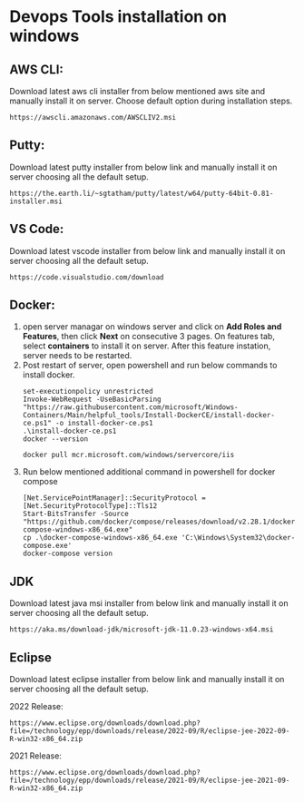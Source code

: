 # Devops Tools installation on windows



## AWS CLI:
Download latest aws cli installer from below mentioned aws site and manually install it on server. Choose default option during installation steps.
```
https://awscli.amazonaws.com/AWSCLIV2.msi
```

## Putty:
Download latest putty installer from below link and manually install it on server choosing all the default setup.
```
https://the.earth.li/~sgtatham/putty/latest/w64/putty-64bit-0.81-installer.msi
```

## VS Code:
Download latest vscode installer from below link and manually install it on server choosing all the default setup.
```
https://code.visualstudio.com/download
```

## Docker:
1. open server managar on windows server and click on **Add Roles and Features**, then click **Next** on consecutive 3 pages. On features tab, select **containers** to install it on server. After this feature instation, server needs to be restarted.
2. Post restart of server, open powershell and run below commands to install docker.
   ```
   set-executionpolicy unrestricted
   Invoke-WebRequest -UseBasicParsing "https://raw.githubusercontent.com/microsoft/Windows-Containers/Main/helpful_tools/Install-DockerCE/install-docker-ce.ps1" -o install-docker-ce.ps1
   .\install-docker-ce.ps1
   docker --version

   docker pull mcr.microsoft.com/windows/servercore/iis
   ```
3. Run below mentioned additional command in powershell for docker compose
   ```
   [Net.ServicePointManager]::SecurityProtocol = [Net.SecurityProtocolType]::Tls12
   Start-BitsTransfer -Source "https://github.com/docker/compose/releases/download/v2.28.1/docker-compose-windows-x86_64.exe"
   cp .\docker-compose-windows-x86_64.exe 'C:\Windows\System32\docker-compose.exe'
   docker-compose version
   ```
## JDK
Download latest java msi installer from below link and manually install it on server choosing all the default setup.
```
https://aka.ms/download-jdk/microsoft-jdk-11.0.23-windows-x64.msi
```

## Eclipse
Download latest eclipse installer from below link and manually install it on server choosing all the default setup.

2022 Release:
```
https://www.eclipse.org/downloads/download.php?file=/technology/epp/downloads/release/2022-09/R/eclipse-jee-2022-09-R-win32-x86_64.zip
```
2021 Release:
```
https://www.eclipse.org/downloads/download.php?file=/technology/epp/downloads/release/2021-09/R/eclipse-jee-2021-09-R-win32-x86_64.zip
```
